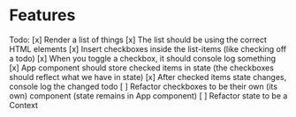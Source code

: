 

# Features

Todo:
[x] Render a list of things
[x] The list should be using the correct HTML elements
[x] Insert checkboxes inside the list-items (like checking off a todo)
[x] When you toggle a checkbox, it should console log something
[x] App component should store checked items in state (the checkboxes should reflect
what we have in state)
[x] After checked items state changes, console log the changed todo
[ ] Refactor checkboxes to be their own (its own) component (state remains in
App component)
[ ] Refactor state to be a Context

